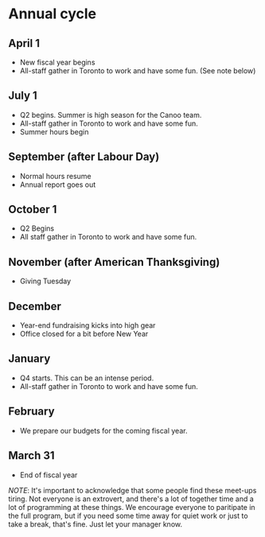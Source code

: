 # Annual cycle

## April 1
- New fiscal year begins
- All-staff gather in Toronto to work and have some fun. (See note below)

## July 1
- Q2 begins. Summer is high season for the Canoo team.
- All-staff gather in Toronto to work and have some fun.
- Summer hours begin


## September (after Labour Day)
- Normal hours resume
- Annual report goes out

## October 1
- Q2 Begins
- All staff gather in Toronto to work and have some fun. 

## November (after American Thanksgiving)
- Giving Tuesday

## December
- Year-end fundraising kicks into high gear
- Office closed for a bit before New Year

## January
- Q4 starts. This can be an intense period.
- All-staff gather in Toronto to work and have some fun.

## February
- We prepare our budgets for the coming fiscal year.

## March 31
- End of fiscal year

*NOTE*: It's important to acknowledge that some people find these meet-ups tiring. Not everyone is an extrovert, and there's a lot of together time and a lot of programming at these things. We encourage everyone to paritipate in the full program, but if you need some time away for quiet work or just to take a break, that's fine. Just let your manager know.

<cta-arrow target="first-two-weeks" text="Your first two weeks"></cta-arrow>
